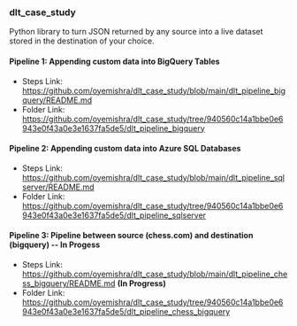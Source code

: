 ### dlt_case_study
Python library to turn JSON returned by any source into a live dataset stored in the destination of your choice.

#### Pipeline 1: Appending custom data into BigQuery Tables
  - Steps Link: https://github.com/oyemishra/dlt_case_study/blob/main/dlt_pipeline_bigquery/README.md
  - Folder Link: https://github.com/oyemishra/dlt_case_study/tree/940560c14a1bbe0e6943e0f43a0e3e1637fa5de5/dlt_pipeline_bigquery

#### Pipeline 2: Appending custom data into Azure SQL Databases
  - Steps Link: https://github.com/oyemishra/dlt_case_study/blob/main/dlt_pipeline_sqlserver/README.md
  - Folder Link: https://github.com/oyemishra/dlt_case_study/tree/940560c14a1bbe0e6943e0f43a0e3e1637fa5de5/dlt_pipeline_sqlserver

#### Pipeline 3: Pipeline between source (chess.com) and destination (bigquery) -- In Progess
  - Steps Link: https://github.com/oyemishra/dlt_case_study/blob/main/dlt_pipeline_chess_bigquery/README.md **(In Progress)**
  - Folder Link: https://github.com/oyemishra/dlt_case_study/tree/940560c14a1bbe0e6943e0f43a0e3e1637fa5de5/dlt_pipeline_chess_bigquery
